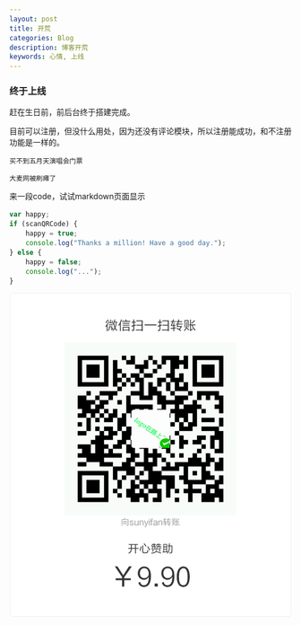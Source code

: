 ```yaml
---
layout: post
title: 开荒
categories: Blog
description: 博客开荒
keywords: 心情, 上线
---
```


### 终于上线

赶在生日前，前后台终于搭建完成。

目前可以注册，但没什么用处，因为还没有评论模块，所以注册能成功，和不注册功能是一样的。

`买不到五月天演唱会门票`

`大麦网被刷瘫了`

来一段code，试试markdown页面显示

~~~javascript
var happy;
if (scanQRCode) {
    happy = true;
    console.log("Thanks a million! Have a good day.");
} else {
    happy = false;
    console.log("...");
}
~~~

![开心赞助](/images/blog/donate.png)